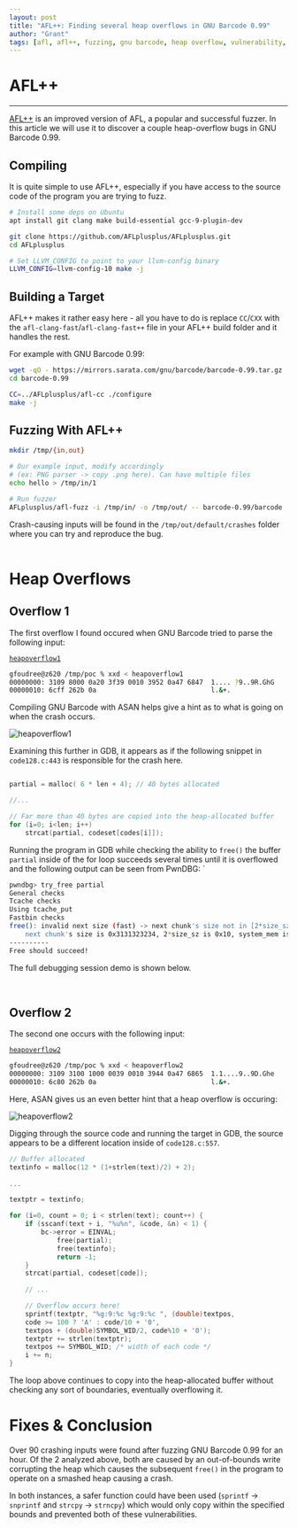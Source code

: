 ```yaml
---
layout: post
title: "AFL++: Finding several heap overflows in GNU Barcode 0.99"
author: "Grant"
tags: [afl, afl++, fuzzing, gnu barcode, heap overflow, vulnerability, gdb]
---
```



# AFL++
<hr>

[AFL++](https://github.com/AFLplusplus/AFLplusplus) is an improved version of AFL, a popular and successful fuzzer. In this article we will use it to discover a couple heap-overflow bugs in GNU Barcode 0.99.

## Compiling
It is quite simple to use AFL++, especially if you have access to the source code of the program you are trying to fuzz.

```bash
# Install some deps on Ubuntu
apt install git clang make build-essential gcc-9-plugin-dev

git clone https://github.com/AFLplusplus/AFLplusplus.git
cd AFLplusplus

# Set LLVM_CONFIG to point to your llvm-config binary
LLVM_CONFIG=llvm-config-10 make -j

```

## Building a Target

AFL++ makes it rather easy here - all you have to do is replace `CC`/`CXX` with the `afl-clang-fast`/`afl-clang-fast++` file in your AFL++ build folder and it handles the rest.

For example with GNU Barcode 0.99:

```bash
wget -qO - https://mirrors.sarata.com/gnu/barcode/barcode-0.99.tar.gz | tar vxz
cd barcode-0.99

CC=../AFLplusplus/afl-cc ./configure
make -j

```

## Fuzzing With AFL++

```bash
mkdir /tmp/{in,out}

# Our example input, modify accordingly
# (ex: PNG parser -> copy .png here). Can have multiple files
echo hello > /tmp/in/1

# Run fuzzer
AFLplusplus/afl-fuzz -i /tmp/in/ -o /tmp/out/ -- barcode-0.99/barcode
```
<asciinema-player src="/assets/asciinema_casts/barcode_heapoverflow_afl.cast" cols="110" rows="35"></asciinema-player>

Crash-causing inputs will be found in the `/tmp/out/default/crashes` folder where you can try and reproduce the bug.
<br>
<br>
# Heap Overflows

## Overflow 1


The first overflow I found occured when GNU Barcode tried to parse the following input: 

[`heapoverflow1`](/assets/gnubarcode_heapoverflow1_poc.bin)

```bash
gfoudree@z620 /tmp/poc % xxd < heapoverflow1
00000000: 3109 8000 0a20 3f39 0010 3952 0a47 6847  1.... ?9..9R.GhG
00000010: 6cff 262b 0a                             l.&+.
```

Compiling GNU Barcode with ASAN helps give a hint as to what is going on when the crash occurs.

![heapoverflow1](/assets/gnu_barcode_heapoverflow1_asan.webp "Clang ASAN Output")

Examining this further in GDB, it appears as if the following snippet in `code128.c:443` is responsible for the crash here.

```c

partial = malloc( 6 * len + 4); // 40 bytes allocated

//...

// Far more than 40 bytes are copied into the heap-allocated buffer
for (i=0; i<len; i++) 
	strcat(partial, codeset[codes[i]]);
```

Running the program in GDB while checking the ability to `free()` the buffer `partial` inside of the for loop succeeds several times until it is overflowed and the following output can be seen from PwnDBG:
`
```bash
pwndbg> try_free partial
General checks
Tcache checks
Using tcache_put
Fastbin checks
free(): invalid next size (fast) -> next chunk's size not in [2*size_sz; av->system_mem]
    next chunk's size is 0x3131323234, 2*size_sz is 0x10, system_mem is 0x21000
----------
Free should succeed!
```


The full debugging session demo is shown below.

<asciinema-player src="/assets/asciinema_casts/barcode_heapoverflow_1.cast" cols="120" rows="50"></asciinema-player>
<br>

## Overflow 2

The second one occurs with the following input:

[`heapoverflow2`](/assets/gnubarcode_heapoverflow2_poc.bin)


```bash
gfoudree@z620 /tmp/poc % xxd < heapoverflow2 
00000000: 3109 3100 1000 0039 0010 3944 0a47 6865  1.1....9..9D.Ghe
00000010: 6c80 262b 0a                             l.&+.
```

Here, ASAN gives us an even better hint that a heap overflow is occuring:


![heapoverflow2](/assets/gnu_barcode_heapoverflow2_asan.webp "Clang ASAN Output")


Digging through the source code and running the target in GDB, the source appears to be a different location inside of `code128.c:557`.

```c
// Buffer allocated
textinfo = malloc(12 * (1+strlen(text)/2) + 2);
    
...

textptr = textinfo;

for (i=0, count = 0; i < strlen(text); count++) {
    if (sscanf(text + i, "%u%n", &code, &n) < 1) {
        bc->error = EINVAL; 
            free(partial);
            free(textinfo);
            return -1;
    }
    strcat(partial, codeset[code]);
        
    // ...

    // Overflow occurs here! 
    sprintf(textptr, "%g:9:%c %g:9:%c ", (double)textpos, 
    code >= 100 ? 'A' : code/10 + '0',
    textpos + (double)SYMBOL_WID/2,	code%10 + '0');
    textptr += strlen(textptr);
    textpos += SYMBOL_WID; /* width of each code */
    i += n;
}
```

The loop above continues to copy into the heap-allocated buffer without checking any sort of boundaries, eventually overflowing it.

# Fixes & Conclusion

Over 90 crashing inputs were found after fuzzing GNU Barcode 0.99 for an hour. Of the 2 analyzed above, both are caused by an out-of-bounds write corrupting the heap which causes the subsequent `free()` in the program to operate on a smashed heap causing a crash.

In both instances, a safer function could have been used (`sprintf` -> `snprintf` and `strcpy` -> `strncpy`) which would only copy within the specified bounds and prevented both of these vulnerabilities.